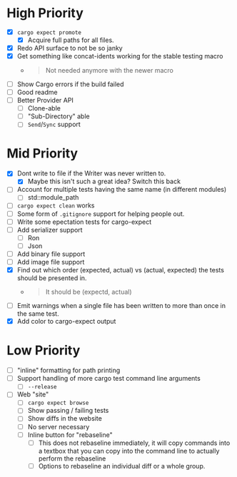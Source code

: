 
# High Priority
- [x] `cargo expect promote` 
  - [x] Acquire full paths for all files.
- [x] Redo API surface to not be so janky
- [x] Get something like concat-idents working for the stable testing macro
  - > Not needed anymore with the newer macro
- [ ] Show Cargo errors if the build failed
- [ ] Good readme
- [ ] Better Provider API
  - [ ] Clone-able
  - [ ] "Sub-Directory" able
  - [ ] `Send`/`Sync` support

# Mid Priority
- [x] Dont write to file if the Writer was never written to.
  - [x] Maybe this isn't such a great idea?  Switch this back
- [ ] Account for multiple tests having the same name (in different modules)
  - [ ] std::module_path
- [ ] `cargo expect clean` works
- [ ] Some form of `.gitignore` support for helping people out.
- [ ] Write some epectation tests for cargo-expect
- [ ] Add serializer support
  - [ ] Ron
  - [ ] Json
- [ ] Add binary file support
- [ ] Add image file support
- [x] Find out which order (expected, actual) vs (actual, expected) the tests should be presented in.
  - > It should be (expectd, actual)
- [ ] Emit warnings when a single file has been written to more than once in the same test.
- [x] Add color to cargo-expect output

# Low Priority
- [ ] "inline" formatting for path printing
- [ ] Support handling of more cargo test command line arguments
  - [ ] `--release`
- [ ] Web "site"
  - [ ] `cargo expect browse`
  - [ ] Show passing / failing tests
  - [ ] Show diffs in the website
  - [ ] No server necessary
  - [ ] Inline button for "rebaseline"
    - [ ] This does not rebaseline immediately, it will copy commands into
      a textbox that you can copy into the command line to actually
      perform the rebaseline
    - [ ] Options to rebaseline an individual diff or a whole group.
